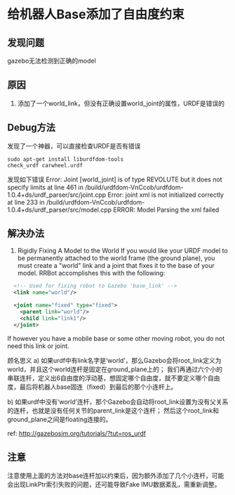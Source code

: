 # 给机器人Base添加了自由度约束

## 发现问题
gazebo无法检测到正确的model

## 原因
1. 添加了一个world_link，但没有正确设置world_joint的属性，URDF是错误的

## Debug方法
发现了一个神器，可以直接检查URDF是否有错误
```shell
sudo apt-get install liburdfdom-tools
check_urdf carwheel.urdf
```
发现如下错误
Error:   Joint [world_joint] is of type REVOLUTE but it does not specify limits
         at line 461 in /build/urdfdom-VnCcob/urdfdom-1.0.4+ds/urdf_parser/src/joint.cpp
Error:   joint xml is not initialized correctly
         at line 233 in /build/urdfdom-VnCcob/urdfdom-1.0.4+ds/urdf_parser/src/model.cpp
ERROR: Model Parsing the xml failed

## 解决办法
1. Rigidly Fixing A Model to the World
If you would like your URDF model to be permanently attached to the world frame (the ground plane), you must create a "world" link and a joint that fixes it to the base of your model. RRBot accomplishes this with the following:
```xml
  <!-- Used for fixing robot to Gazebo 'base_link' -->
  <link name="world"/>

  <joint name="fixed" type="fixed">
    <parent link="world"/>
    <child link="link1"/>
  </joint>
```
If however you have a mobile base or some other moving robot, you do not need this link or joint.

顾名思义
a) 如果urdf中有link名字是‘world’，那么Gazebo会将root_link定义为world，并且这个world连杆是固定在ground_plane上的；
我们再通过六个小的串联连杆，定义出6自由度的浮动基，想固定哪个自由度，就不要定义哪个自由度，最后将机器人base固连（fixed）到最后的那个小连杆上。

b) 如果urdf中没有‘world’连杆，那个Gazebo会自动将root_link设置为没有父关系的连杆，也就是没有任何关节的parent_link是这个连杆；
然后这个root_link和ground_plane之间是floating连接的。

ref: http://gazebosim.org/tutorials/?tut=ros_urdf

## 注意
注意使用上面的方法对base连杆加以约束后，因为额外添加了几个小连杆，可能会出现LinkPtr索引失败的问题，还可能导致Fake IMU数据紊乱，需重新调整。
